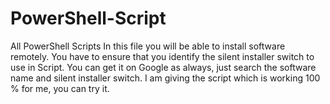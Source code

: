 # PowerShell-Script
All PowerShell Scripts
In this file you will be able to install software remotely. You have to ensure that you identify the silent installer switch to use in Script. 
You can get it on Google as always, just search the software name and silent installer switch.
I am giving the script which is working 100 % for me, you can try it.
